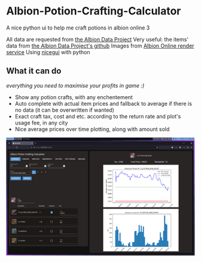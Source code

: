 # Albion-Potion-Crafting-Calculator
A nice python ui to help me craft potions in albion online 3

All data are requested from [the Albion Data Project](https://www.albion-online-data.com/)
Very useful: the items' data from [the Albion Data Project's github](https://github.com/ao-data/ao-bin-dumps)
Images from [Albion Online render service](https://wiki.albiononline.com/wiki/API:Render_service)
Using [nicegui](https://nicegui.io/) with python

## What it can do
*everything you need to maximise your profits in game :)*
- Show any potion crafts, with any enchentement
- Auto complete with actual item prices and fallback to average if there is no data (it can be overwritten if wanted)
- Exact craft tax, cost and etc. according to the return rate and plot's usage fee, in any city
- Nice average prices over time plotting, along with amount sold

![screenshot1](./assets/screenshot1.png)
